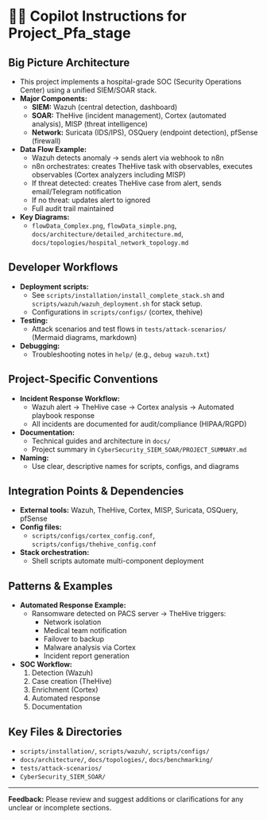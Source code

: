 # 🧑‍💻 Copilot Instructions for Project_Pfa_stage

## Big Picture Architecture
- This project implements a hospital-grade SOC (Security Operations Center) using a unified SIEM/SOAR stack.
- **Major Components:**
  - **SIEM:** Wazuh (central detection, dashboard)
  - **SOAR:** TheHive (incident management), Cortex (automated analysis), MISP (threat intelligence)
  - **Network:** Suricata (IDS/IPS), OSQuery (endpoint detection), pfSense (firewall)
- **Data Flow Example:**
  - Wazuh detects anomaly → sends alert via webhook to n8n
  - n8n orchestrates: creates TheHive task with observables, executes observables (Cortex analyzers including MISP)
  - If threat detected: creates TheHive case from alert, sends email/Telegram notification
  - If no threat: updates alert to ignored
  - Full audit trail maintained
- **Key Diagrams:**
  - `flowData_Complex.png`, `flowData_simple.png`, `docs/architecture/detailed_architecture.md`, `docs/topologies/hospital_network_topology.md`

## Developer Workflows
- **Deployment scripts:**
  - See `scripts/installation/install_complete_stack.sh` and `scripts/wazuh/wazuh_deployment.sh` for stack setup.
  - Configurations in `scripts/configs/` (cortex, thehive)
- **Testing:**
  - Attack scenarios and test flows in `tests/attack-scenarios/` (Mermaid diagrams, markdown)
- **Debugging:**
  - Troubleshooting notes in `help/` (e.g., `debug wazuh.txt`)

## Project-Specific Conventions
- **Incident Response Workflow:**
  - Wazuh alert → TheHive case → Cortex analysis → Automated playbook response
  - All incidents are documented for audit/compliance (HIPAA/RGPD)
- **Documentation:**
  - Technical guides and architecture in `docs/`
  - Project summary in `CyberSecurity_SIEM_SOAR/PROJECT_SUMMARY.md`
- **Naming:**
  - Use clear, descriptive names for scripts, configs, and diagrams

## Integration Points & Dependencies
- **External tools:** Wazuh, TheHive, Cortex, MISP, Suricata, OSQuery, pfSense
- **Config files:**
  - `scripts/configs/cortex_config.conf`, `scripts/configs/thehive_config.conf`
- **Stack orchestration:**
  - Shell scripts automate multi-component deployment

## Patterns & Examples
- **Automated Response Example:**
  - Ransomware detected on PACS server → TheHive triggers:
    - Network isolation
    - Medical team notification
    - Failover to backup
    - Malware analysis via Cortex
    - Incident report generation
- **SOC Workflow:**
  1. Detection (Wazuh)
  2. Case creation (TheHive)
  3. Enrichment (Cortex)
  4. Automated response
  5. Documentation

## Key Files & Directories
- `scripts/installation/`, `scripts/wazuh/`, `scripts/configs/`
- `docs/architecture/`, `docs/topologies/`, `docs/benchmarking/`
- `tests/attack-scenarios/`
- `CyberSecurity_SIEM_SOAR/`

---
**Feedback:** Please review and suggest additions or clarifications for any unclear or incomplete sections.
